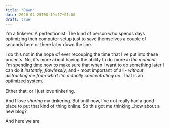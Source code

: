 ```yaml
---
title: "Dawn"
date: 2020-04-25T08:19:17+01:00
draft: true
---
```


I'm a tinkerer.  A perfectionist.  The kind of person who spends days optimizing their computer setup just to save themselves a couple of seconds here or there later down the line.

I do this not in the hope of ever recouping the time that I've put into these projects.  No, it's more about having the ability to do more *in the moment*.  I'm spending time now to make sure that when I want to do something later I can do it  *instantly*, *flawlessly*, and - most important of all - *without distracting me from what I'm actually concentrating on*.  That is an optimized system.

Either that, or I just love tinkering.

And I love _sharing_ my tinkering.  But until now, I've not really had a good place to put that kind of thing online.  So this got me thinking...how about a new blog?

And here we are.